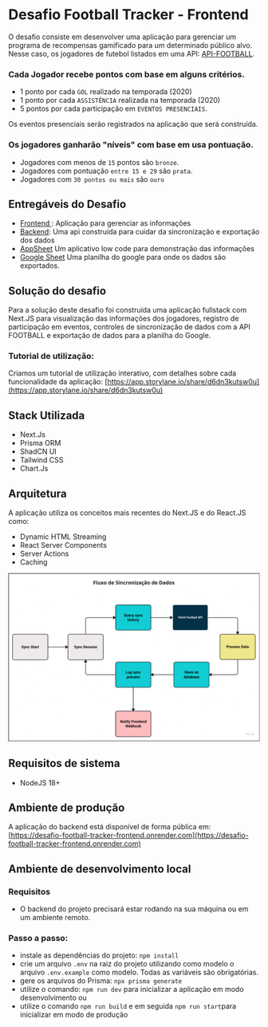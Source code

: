 
# Desafio Football Tracker - Frontend

O desafio consiste em desenvolver uma aplicação para gerenciar um programa de recompensas gamificado para um determinado público alvo. Nesse caso, os jogadores de futebol listados em uma API: [API-FOOTBALL](https://dashboard.api-football.com/). 

### Cada Jogador recebe pontos com base em alguns critérios.
- 1 ponto por cada ``GOL`` realizado na temporada (2020)
- 1 ponto por cada ``ASSISTÊNCIA`` realizada na temporada (2020)
- 5 pontos por cada participação em ``EVENTOS PRESENCIAIS``.

Os eventos presenciais serão registrados na aplicação que será construída.

### Os jogadores ganharão "níveis" com base em usa pontuação.
- Jogadores com menos de ``15`` pontos são ``bronze``.
- Jogadores com pontuação ``entre 15 e 29`` são ``prata``.
- Jogadores com ``30 pontos ou mais`` são ``ouro``

## Entregáveis do Desafio
- [Frontend ](https://github.com/djgoulart/desafio-football-tracker-frontend): Aplicação para gerenciar as informações
- [Backend](https://github.com/djgoulart/desafio-football-tracker-backend): Uma api construída para cuidar da sincronização e exportação dos dados
- [AppSheet](https://www.appsheet.com/template/mobilepreview?appId=31b60ea4-be47-47da-bcff-f0baa15af8ff) Um aplicativo low code para demonstração das informações
- [Google Sheet](https://docs.google.com/spreadsheets/d/1RgNmoyI4uJPZILHdnt6buvAPiqtVAOciJe1W7oMcSCM/edit?usp=sharing) Uma planilha do google para onde os dados são exportados.

## Solução do desafio
Para a solução deste desafio foi construída uma aplicação fullstack com Next.JS para visualização das informações dos jogadores, registro de participação em eventos, controles de sincronização de dados com a API FOOTBALL e exportação de dados para a planilha do Google.

### Tutorial de utilização:
Criamos um tutorial de utilização interativo, com detalhes sobre cada funcionalidade da aplicação:
[https://app.storylane.io/share/d6dn3kutsw0u](https://app.storylane.io/share/d6dn3kutsw0u)

## Stack Utilizada
- Next.Js
- Prisma ORM
- ShadCN UI
- Tailwind CSS
- Chart.Js

## Arquitetura
A aplicação utiliza os conceitos mais recentes do Next.JS e do React.JS como:

- Dynamic HTML Streaming
- React Server Components
- Server Actions
- Caching

<img src="https://github.com/djgoulart/desafio-football-tracker-backend/blob/17e5a49f0d3071313c8dc0023ac257347a679489/docs/sync.png" width="830" alt="processo de sincronização" />

## Requisitos de sistema

* NodeJS 18+

## Ambiente de produção

A aplicação do backend está disponível de forma pública em: [https://desafio-football-tracker-frontend.onrender.com](https://desafio-football-tracker-frontend.onrender.com)

## Ambiente de desenvolvimento local
### Requisitos
- O backend do projeto precisará estar rodando na sua máquina ou em um ambiente remoto.

### Passo a passo: 
- instale as dependências do projeto: ```npm install```
- crie um arquivo ```.env``` na raiz do projeto utilizando como modelo o arquivo ```.env.example``` como modelo. Todas as variáveis são obrigatórias.
- gere os arquivos do Prisma: ``` npx prisma generate ```
- utilize o comando: ``npm run dev`` para inicializar a aplicação em modo desenvolvimento ou
- utilize o comando ``npm run build`` e em seguida ``npm run start``para inicializar em modo de produção